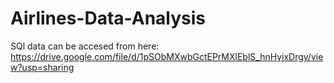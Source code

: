 # Airlines-Data-Analysis

SQl data can be accesed from here: https://drive.google.com/file/d/1pSObMXwbGctEPrMXlEblS_hnHyixDrgy/view?usp=sharing
